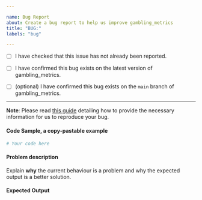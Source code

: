 ```yaml
---

name: Bug Report
about: Create a bug report to help us improve gambling_metrics
title: "BUG:"
labels: "bug"

---
```


- [ ] I have checked that this issue has not already been reported.

- [ ] I have confirmed this bug exists on the latest version of gambling_metrics.

- [ ] (optional) I have confirmed this bug exists on the `main` branch of gambling_metrics.

---

**Note**: Please read [this
guide](https://matthewrocklin.com/blog/work/2018/02/28/minimal-bug-reports) detailing
how to provide the necessary information for us to reproduce your bug.

#### Code Sample, a copy-pastable example

```python
# Your code here
```

#### Problem description

Explain **why** the current behaviour is a problem and why the expected output is a
better solution.

#### Expected Output
